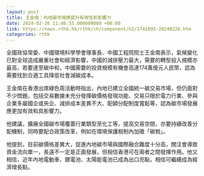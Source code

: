 ```yaml
---
layout: post
title: 王金南：內地碳市場應提升有效性和影響力
date: 2024-02-26 11:46:55.000000000 +08:00
link: https://news.rthk.hk/rthk/ch/component/k2/1741893-20240226.htm
categories: rthk
---
```


全國政協常委、中國環境科學學會理事長、中國工程院院士王金南表示，氣候變化已對全球造成嚴重社會和經濟影響，中國的減排壓力最大，需要的轉型投入規模亦最高，若要達至碳中和，中國需要的投資規模有機會高達174萬億元人民幣，認為需要找到合適工具降低社會減碳成本。

王金南在香港出席綠色周活動時指出，內地已建立全國統一碳交易市場，但仍面對不少問題，包括交易數據未充分發揮碳價格發現功能、交易只限於電力行業、參與企業多屬國企或央企、減排成本差異不大、配額分配制度寬鬆等，認為碳市場發展應更加有效和具影響力。

他建議，擴展全國碳市場覆蓋行業類型至化工等，提高交易空間，亦要持續改善分配機制，同時要配合政策改革，例如在環境保護稅制內加徵「碳稅」。

他提到，目前碳價格差異大，促進內地碳市場與國際融合難度十分高，關注會導致資金流向單一，長遠不一定是正面發展，但相信香港可在兩者之間發揮作用。他又相信，近年內地電動車、鋰電池、太陽能電池已成為出口亮點，相信可繼續成為經濟增長點。
